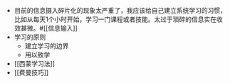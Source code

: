 - 目前的信息摄入碎片化的现象太严重了，我应该给自己建立系统学习的习惯，比如从每天1个小时开始，学习一门课程或者技能。太过于琐碎的信息实在收效甚微。#[[信息输入]]
- 学习的原则
    - 建立学习的边界
    - 用以致学
- [[西蒙学习法]]
- [[费曼技巧]]
